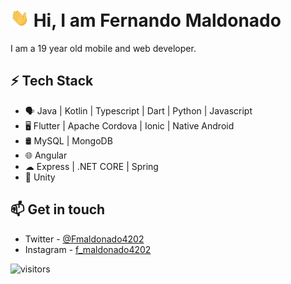 # <img src="https://raw.githubusercontent.com/ABSphreak/ABSphreak/master/gifs/Hi.gif" width="30px"> Hi, I am Fernando Maldonado 

I am a 19 year old mobile and web developer.


## ⚡ Tech Stack


* 🗣    Java | Kotlin | Typescript | Dart | Python | Javascript
* 🖥    Flutter | Apache Cordova | Ionic | Native Android
* 🛢️    MySQL | MongoDB 
* 🌐    Angular
* ☁    Express | .NET CORE | Spring
* 💠    Unity

## 📫 Get in touch
- Twitter - [@Fmaldonado4202](https://twitter.com/Fmaldonado4202)
- Instagram - [f_maldonado4202](https://www.instagram.com/f_maldonado4202/?hl=es-la)


![visitors](https://visitor-badge.glitch.me/badge?page_id=Fmaldonado6)